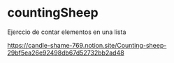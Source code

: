 # countingSheep
Ejerccio de contar elementos en una lista

https://candle-shame-769.notion.site/Counting-sheep-29bf5ea26e92498db67d52732bb2ad48
